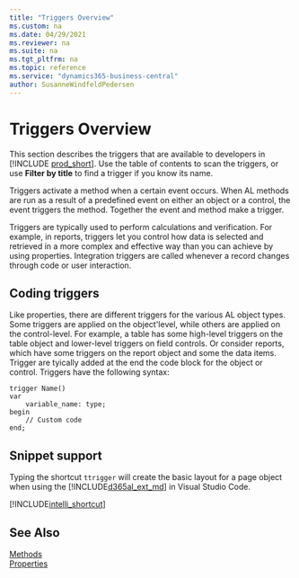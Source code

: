 ```yaml
---
title: "Triggers Overview"
ms.custom: na
ms.date: 04/29/2021
ms.reviewer: na
ms.suite: na
ms.tgt_pltfrm: na
ms.topic: reference
ms.service: "dynamics365-business-central"
author: SusanneWindfeldPedersen
---
```


# Triggers Overview

This section describes the triggers that are available to developers in [!INCLUDE [prod_short](../../includes/prod_short.md)]. Use the table of contents to scan the triggers, or use **Filter by title** to find a trigger if you know its name.

Triggers activate a method when a certain event occurs. When AL methods are run as a result of a predefined event on either an object or a control, the event triggers the method. Together the event and method make a trigger.

Triggers are typically used to perform calculations and verification. For example, in reports, triggers let you control how data is selected and retrieved in a more complex and effective way than you can achieve by using properties. Integration triggers are called whenever a record changes through code or user interaction.

## Coding triggers

Like properties, there are different triggers for the various AL object types. Some triggers are applied on the object'level, while others are applied on the control-level. For example, a table has some high-level triggers on the table object and lower-level triggers on field controls. Or consider reports, which have some triggers on the report object and some the data items. Trigger are tyically added at the end the code block for the object or control. Triggers have the following syntax:

```al
trigger Name()
var
    variable_name: type;
begin
    // Custom code
end;
```

## Snippet support

Typing the shortcut `ttrigger` will create the basic layout for a page object when using the [!INCLUDE[d365al_ext_md](../../includes/d365al_ext_md.md)] in Visual Studio Code.

[!INCLUDE[intelli_shortcut](../includes/intelli_shortcut.md)]

## See Also

[Methods](../methods-auto/library.md)  
[Properties](../properties/devenv-properties.md)